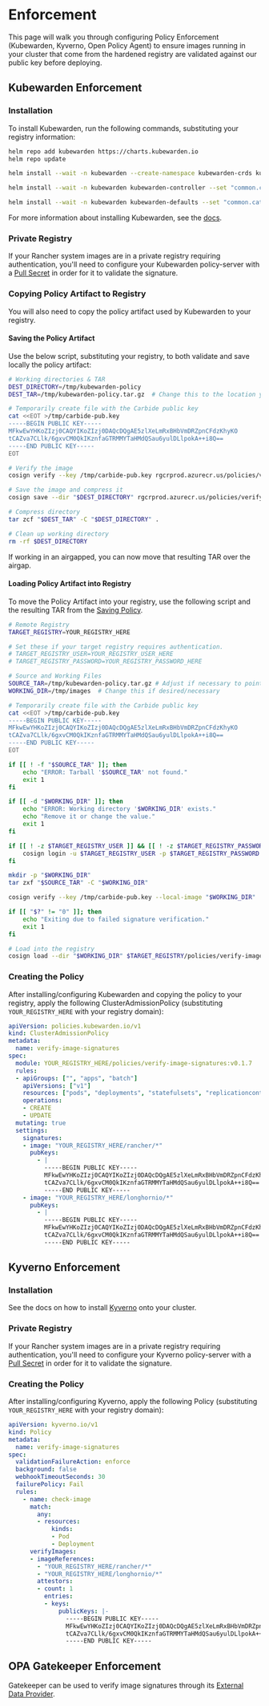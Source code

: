# Enforcement

This page will walk you through configuring Policy Enforcement (Kubewarden, Kyverno, Open Policy Agent) to ensure images running in your cluster that come from the hardened registry are validated against our public key before deploying.

## Kubewarden Enforcement 

### Installation

To install Kubewarden, run the following commands, substituting your registry information:

```bash
helm repo add kubewarden https://charts.kubewarden.io
helm repo update

helm install --wait -n kubewarden --create-namespace kubewarden-crds kubewarden/kubewarden-crds

helm install --wait -n kubewarden kubewarden-controller --set "common.cattle.systemDefaultRegistry=YOUR_REGISTRY_HERE" kubewarden/kubewarden-controller

helm install --wait -n kubewarden kubewarden-defaults --set "common.cattle.systemDefaultRegistry=YOUR_REGISTRY_HERE" kubewarden/kubewarden-defaults
```

For more information about installing Kubewarden, see the [docs](https://docs.kubewarden.io/quick-start#installation).


### Private Registry

If your Rancher system images are in a private registry requiring authentication, you'll need to configure your Kubewarden policy-server with a [Pull Secret](https://docs.kubewarden.io/operator-manual/policy-servers/private-registry) in order for it to validate the signature.

### Copying Policy Artifact to Registry

You will also need to copy the policy artifact used by Kubewarden to your registry. 

#### Saving the Policy Artifact
Use the below script, substituting your registry, to both validate and save locally the policy artifact:

```bash
# Working directories & TAR
DEST_DIRECTORY=/tmp/kubewarden-policy
DEST_TAR=/tmp/kubewarden-policy.tar.gz  # Change this to the location you want for your resulting TAR 

# Temporarily create file with the Carbide public key
cat <<EOT >/tmp/carbide-pub.key
-----BEGIN PUBLIC KEY-----
MFkwEwYHKoZIzj0CAQYIKoZIzj0DAQcDQgAE5zlXeLmRxBHbVmDRZpnCFdzKhyKO
tCAZva7CLlk/6gxvCM0QkIKznfaGTRMMYTaHMdQSau6yulDLlpokA++i8Q==
-----END PUBLIC KEY-----
EOT

# Verify the image
cosign verify --key /tmp/carbide-pub.key rgcrprod.azurecr.us/policies/verify-image-signatures:v0.1.7

# Save the image and compress it
cosign save --dir "$DEST_DIRECTORY" rgcrprod.azurecr.us/policies/verify-image-signatures:v0.1.7

# Compress directory
tar zcf "$DEST_TAR" -C "$DEST_DIRECTORY" .

# Clean up working directory
rm -rf $DEST_DIRECTORY
```

If working in an airgapped, you can now move that resulting TAR over the airgap.

#### Loading Policy Artifact into Registry

To move the Policy Artifact into your registry, use the following script and the resulting TAR from the [Saving Policy](enforcement.md#saving-the-policy-artifact).

```bash
# Remote Registry
TARGET_REGISTRY=YOUR_REGISTRY_HERE

# Set these if your target registry requires authentication.
# TARGET_REGISTRY_USER=YOUR_REGISTRY_USER_HERE
# TARGET_REGISTRY_PASSWORD=YOUR_REGISTRY_PASSWORD_HERE

# Source and Working Files
SOURCE_TAR=/tmp/kubewarden-policy.tar.gz # Adjust if necessary to point to the TAR
WORKING_DIR=/tmp/images  # Change this if desired/necessary

# Temporarily create file with the Carbide public key
cat <<EOT >/tmp/carbide-pub.key
-----BEGIN PUBLIC KEY-----
MFkwEwYHKoZIzj0CAQYIKoZIzj0DAQcDQgAE5zlXeLmRxBHbVmDRZpnCFdzKhyKO
tCAZva7CLlk/6gxvCM0QkIKznfaGTRMMYTaHMdQSau6yulDLlpokA++i8Q==
-----END PUBLIC KEY-----
EOT

if [[ ! -f "$SOURCE_TAR" ]]; then
    echo "ERROR: Tarball '$SOURCE_TAR' not found."
    exit 1
fi

if [[ -d "$WORKING_DIR" ]]; then
    echo "ERROR: Working directory '$WORKING_DIR' exists."
    echo "Remove it or change the value."
    exit 1
fi

if [[ ! -z $TARGET_REGISTRY_USER ]] && [[ ! -z $TARGET_REGISTRY_PASSWORD ]]; then
    cosign login -u $TARGET_REGISTRY_USER -p $TARGET_REGISTRY_PASSWORD $TARGET_REGISTRY
fi

mkdir -p "$WORKING_DIR"
tar zxf "$SOURCE_TAR" -C "$WORKING_DIR"

cosign verify --key /tmp/carbide-pub.key --local-image "$WORKING_DIR"

if [[ "$?" != "0" ]]; then
    echo "Exiting due to failed signature verification."
    exit 1
fi

# Load into the registry
cosign load --dir "$WORKING_DIR" $TARGET_REGISTRY/policies/verify-image-signatures:v0.1.7
```

### Creating the Policy

After installing/configuring Kubewarden and copying the policy to your registry, apply the following ClusterAdmissionPolicy (substituting `YOUR_REGISTRY_HERE` with your registry domain):

```yaml
apiVersion: policies.kubewarden.io/v1
kind: ClusterAdmissionPolicy
metadata:
  name: verify-image-signatures
spec:
  module: YOUR_REGISTRY_HERE/policies/verify-image-signatures:v0.1.7
  rules:
  - apiGroups: ["", "apps", "batch"]
    apiVersions: ["v1"]
    resources: ["pods", "deployments", "statefulsets", "replicationcontrollers", "jobs", "cronjobs"]
    operations:
    - CREATE
    - UPDATE
  mutating: true
  settings:
    signatures:
    - image: "YOUR_REGISTRY_HERE/rancher/*"
      pubKeys: 
        - |
          -----BEGIN PUBLIC KEY-----
          MFkwEwYHKoZIzj0CAQYIKoZIzj0DAQcDQgAE5zlXeLmRxBHbVmDRZpnCFdzKhyKO
          tCAZva7CLlk/6gxvCM0QkIKznfaGTRMMYTaHMdQSau6yulDLlpokA++i8Q==
          -----END PUBLIC KEY-----
    - image: "YOUR_REGISTRY_HERE/longhornio/*"
      pubKeys: 
        - |
          -----BEGIN PUBLIC KEY-----
          MFkwEwYHKoZIzj0CAQYIKoZIzj0DAQcDQgAE5zlXeLmRxBHbVmDRZpnCFdzKhyKO
          tCAZva7CLlk/6gxvCM0QkIKznfaGTRMMYTaHMdQSau6yulDLlpokA++i8Q==
          -----END PUBLIC KEY-----
```

## Kyverno Enforcement

### Installation

See the docs on how to install [Kyverno](https://kyverno.io/docs/installation) onto your cluster.

### Private Registry

If your Rancher system images are in a private registry requiring authentication, you'll need to configure your Kyverno policy-server with a [Pull Secret](https://kyverno.io/policies/other/require_imagepullsecrets/require_imagepullsecrets) in order for it to validate the signature.

### Creating the Policy

After installing/configuring Kyverno, apply the following Policy (substituting `YOUR_REGISTRY_HERE` with your registry domain):

```yaml
apiVersion: kyverno.io/v1
kind: Policy
metadata:
  name: verify-image-signatures
spec:
  validationFailureAction: enforce
  background: false
  webhookTimeoutSeconds: 30
  failurePolicy: Fail
  rules:
    - name: check-image
      match:
        any:
        - resources:
            kinds:
            - Pod
            - Deployment
      verifyImages:
      - imageReferences:
        - "YOUR_REGISTRY_HERE/rancher/*"
        - "YOUR_REGISTRY_HERE/longhornio/*"
        attestors:
        - count: 1
          entries:
          - keys:
              publicKeys: |-
                -----BEGIN PUBLIC KEY-----
                MFkwEwYHKoZIzj0CAQYIKoZIzj0DAQcDQgAE5zlXeLmRxBHbVmDRZpnCFdzKhyKO
                tCAZva7CLlk/6gxvCM0QkIKznfaGTRMMYTaHMdQSau6yulDLlpokA++i8Q==
                -----END PUBLIC KEY-----
```

## OPA Gatekeeper Enforcement 

Gatekeeper can be used to verify image signatures through its [External Data Provider](https://open-policy-agent.github.io/gatekeeper/website/docs/externaldata).
